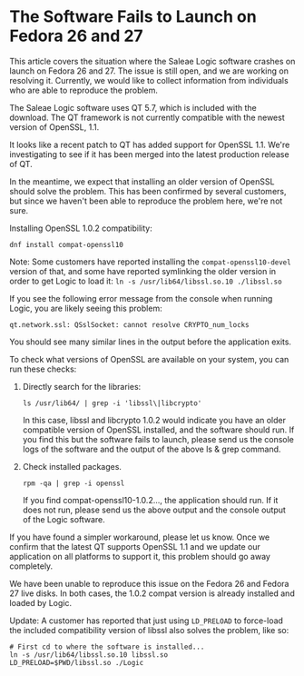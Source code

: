 # The Software Fails to Launch on Fedora 26 and 27

This article covers the situation where the Saleae Logic software crashes on launch on Fedora 26 and 27. The issue is still open, and we are working on resolving it. Currently, we would like to collect information from individuals who are able to reproduce the problem.

The Saleae Logic software uses QT 5.7, which is included with the download. The QT framework is not currently compatible with the newest version of OpenSSL, 1.1.

It looks like a recent patch to QT has added support for OpenSSL 1.1. We're investigating to see if it has been merged into the latest production release of QT.

In the meantime, we expect that installing an older version of OpenSSL should solve the problem. This has been confirmed by several customers, but since we haven't been able to reproduce the problem here, we're not sure.

Installing OpenSSL 1.0.2 compatibility:

```text
dnf install compat-openssl10
```

Note: Some customers have reported installing the `compat-openssl10-devel` version of that, and some have reported symlinking the older version in order to get Logic to load it: `ln -s /usr/lib64/libssl.so.10 ./libssl.so`

If you see the following error message from the console when running Logic, you are likely seeing this problem:

```text
qt.network.ssl: QSslSocket: cannot resolve CRYPTO_num_locks
```

You should see many similar lines in the output before the application exits.

To check what versions of OpenSSL are available on your system, you can run these checks:

1. Directly search for the libraries:

   ```text
   ls /usr/lib64/ | grep -i 'libssl\|libcrypto'
   ```

   In this case, libssl and libcrypto 1.0.2 would indicate you have an older compatible version of OpenSSL installed, and the software should run. If you find this but the software fails to launch, please send us the console logs of the software and the output of the above ls & grep command.

2. Check installed packages.

   ```text
   rpm -qa | grep -i openssl
   ```

   If you find compat-openssl10-1.0.2..., the application should run. If it does not run, please send us the above output and the console output of the Logic software.

If you have found a simpler workaround, please let us know. Once we confirm that the latest QT supports OpenSSL 1.1 and we update our application on all platforms to support it, this problem should go away completely.

We have been unable to reproduce this issue on the Fedora 26 and Fedora 27 live disks. In both cases, the 1.0.2 compat version is already installed and loaded by Logic.

Update: A customer has reported that just using `LD_PRELOAD` to force-load the included compatibility version of libssl also solves the problem, like so:

```text
# First cd to where the software is installed... 
ln -s /usr/lib64/libssl.so.10 libssl.so 
LD_PRELOAD=$PWD/libssl.so ./Logic
```

